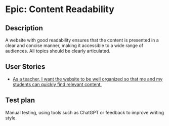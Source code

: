# Epic: Content Readability
## Description
A website with good readability ensures that the content is presented in a clear and concise manner, making it accessible to a wide range of audiences. All topics should be clearly articulated.
## User Stories
* [As a teacher, I want the website to be well organized so that me and my students can quickly find relevant content.](UserStories/story4.md)

## Test plan
Manual testing, using tools such as ChatGPT or feedback to improve writing style.
